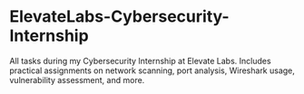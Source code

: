 # ElevateLabs-Cybersecurity-Internship
All tasks during my Cybersecurity Internship at Elevate Labs. Includes practical assignments on network scanning, port analysis, Wireshark usage, vulnerability assessment, and more.
